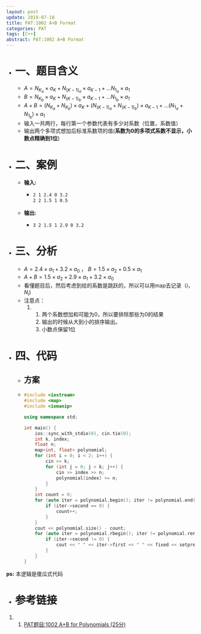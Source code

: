```yaml
---
layout: post
update: 2019-07-18
title: PAT:1002 A+B Format 
categories: PAT
tags: [C++]
abstract: PAT:1002 A+B Format
---
```


* # 一、题目含义
    * $A=N_{K_a}\times a_K+N_{(K - 1)_ a}\times a_{K-1}+...N_{1_a}\times a_1$
    * $B=N_{K_b} \times a_K+N_{(K - 1)_ b}\times a_{K-1}+...N_{1_b}\times a_1$
    * $A+B=(N_{K_a}+N_{K_b}) \times a_K+(N_{(K - 1)_ a}+N_{(K - 1)_ b})\times a_{K-1}+...( N_{1_ a} + N_{1_ b} )\times a_1$
    * 输入一共两行，每行第一个参数代表有多少对系数（位置，系数值）
    * 输出两个多项式想加后标准系数项的值(**系数为0的多项式系数不显示，小数点精确到1位**)
* # 二、案例
    * **输入:** 
        *   ```markdown
            2 1 2.4 0 3.2
            2 2 1.5 1 0.5
            ```
    * **输出:** 
        *   ```markdown
            3 2 1.5 1 2.9 0 3.2
            ```
* # 三、分析
    * $A=2.4\times a_1+3.2\times a_0$ ， $B=1.5\times a_2+0.5\times a_1$
    * $A+B=1.5\times a_2+2.9\times a_1+3.2\times a_0$
    * 看懂题目后，然后考虑到给的系数是跳跃的，所以可以用map去记录（$i$，$N_i$)
    * 注意点：
        1.  1. 两个系数想加和可能为0，所以要排除那些为0的结果
            2. 输出的时候从大到小的排序输出。
            3. 小数点保留1位
* # 四、代码
    *   ## 方案
    *   ```c++
        #include <iostream>
        #include <map>
        #include <iomanip>
        
        using namespace std;
        
        int main() {
            ios::sync_with_stdio(0), cin.tie(0);
            int k, index;
            float n;
            map<int, float> polynomial;
            for (int i = 0; i < 2; i++) {
                cin >> k;
                for (int j = 0; j < k; j++) {
                    cin >> index >> n;
                    polynomial[index] += n;
                }
            }
            int count = 0;
            for (auto iter = polynomial.begin(); iter != polynomial.end(); ++iter) {
                if (iter->second == 0) {
                    count++;
                }
            }
            cout << polynomial.size() - count;
            for (auto iter = polynomial.rbegin(); iter != polynomial.rend(); ++iter) {
                if (iter->second != 0) {
                    cout << " " << iter->first << " " << fixed << setprecision(1) << iter->second;
                }
            }
        }
        ```

**ps:** 本逻辑是傻瓜式代码
* # 参考链接
1. 1. [PAT题目:1002 A+B for Polynomials (25分)](https://pintia.cn/problem-sets/994805342720868352/problems/994805526272000000)

